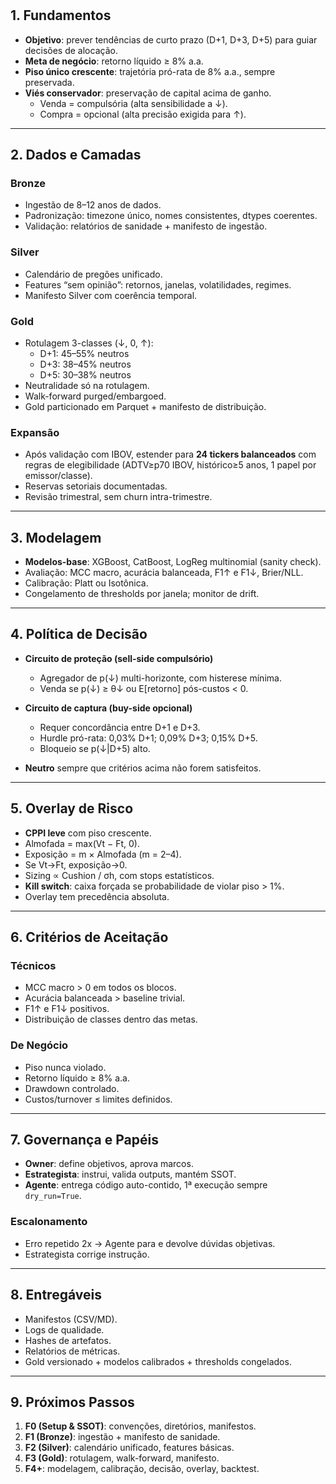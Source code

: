 # 

## 1. Fundamentos

- **Objetivo**: prever tendências de curto prazo (D+1, D+3, D+5) para guiar decisões de alocação.  
- **Meta de negócio**: retorno líquido ≥ 8% a.a.  
- **Piso único crescente**: trajetória pró-rata de 8% a.a., sempre preservada.  
- **Viés conservador**: preservação de capital acima de ganho.  
  - Venda = compulsória (alta sensibilidade a ↓).  
  - Compra = opcional (alta precisão exigida para ↑).  

---

## 2. Dados e Camadas

### Bronze
- Ingestão de 8–12 anos de dados.  
- Padronização: timezone único, nomes consistentes, dtypes coerentes.  
- Validação: relatórios de sanidade + manifesto de ingestão.  

### Silver
- Calendário de pregões unificado.  
- Features “sem opinião”: retornos, janelas, volatilidades, regimes.  
- Manifesto Silver com coerência temporal.  

### Gold
- Rotulagem 3-classes (↓, 0, ↑):  
  - D+1: 45–55% neutros  
  - D+3: 38–45% neutros  
  - D+5: 30–38% neutros  
- Neutralidade só na rotulagem.  
- Walk-forward purged/embargoed.  
- Gold particionado em Parquet + manifesto de distribuição.  

### Expansão
- Após validação com IBOV, estender para **24 tickers balanceados** com regras de elegibilidade (ADTV≥p70 IBOV, histórico≥5 anos, 1 papel por emissor/classe).  
- Reservas setoriais documentadas.  
- Revisão trimestral, sem churn intra-trimestre.

---

## 3. Modelagem

- **Modelos-base**: XGBoost, CatBoost, LogReg multinomial (sanity check).  
- Avaliação: MCC macro, acurácia balanceada, F1↑ e F1↓, Brier/NLL.  
- Calibração: Platt ou Isotônica.  
- Congelamento de thresholds por janela; monitor de drift.

---

## 4. Política de Decisão

- **Circuito de proteção (sell-side compulsório)**  
  - Agregador de p(↓) multi-horizonte, com histerese mínima.  
  - Venda se p(↓) ≥ θ↓ ou E[retorno] pós-custos < 0.  

- **Circuito de captura (buy-side opcional)**  
  - Requer concordância entre D+1 e D+3.  
  - Hurdle pró-rata: 0,03% D+1; 0,09% D+3; 0,15% D+5.  
  - Bloqueio se p(↓|D+5) alto.  

- **Neutro** sempre que critérios acima não forem satisfeitos.  

---

## 5. Overlay de Risco

- **CPPI leve** com piso crescente.  
- Almofada = max(Vt − Ft, 0).  
- Exposição = m × Almofada (m = 2–4).  
- Se Vt→Ft, exposição→0.  
- Sizing ∝ Cushion / σh, com stops estatísticos.  
- **Kill switch**: caixa forçada se probabilidade de violar piso > 1%.  
- Overlay tem precedência absoluta.  

---

## 6. Critérios de Aceitação

### Técnicos
- MCC macro > 0 em todos os blocos.  
- Acurácia balanceada > baseline trivial.  
- F1↑ e F1↓ positivos.  
- Distribuição de classes dentro das metas.  

### De Negócio
- Piso nunca violado.  
- Retorno líquido ≥ 8% a.a.  
- Drawdown controlado.  
- Custos/turnover ≤ limites definidos.  

---

## 7. Governança e Papéis

- **Owner**: define objetivos, aprova marcos.  
- **Estrategista**: instrui, valida outputs, mantém SSOT.  
- **Agente**: entrega código auto-contido, 1ª execução sempre `dry_run=True`.  

### Escalonamento
- Erro repetido 2x → Agente para e devolve dúvidas objetivas.  
- Estrategista corrige instrução.  

---

## 8. Entregáveis

- Manifestos (CSV/MD).  
- Logs de qualidade.  
- Hashes de artefatos.  
- Relatórios de métricas.  
- Gold versionado + modelos calibrados + thresholds congelados.  

---

## 9. Próximos Passos

1. **F0 (Setup & SSOT)**: convenções, diretórios, manifestos.  
2. **F1 (Bronze)**: ingestão + manifesto de sanidade.  
3. **F2 (Silver)**: calendário unificado, features básicas.  
4. **F3 (Gold)**: rotulagem, walk-forward, manifesto.  
5. **F4+**: modelagem, calibração, decisão, overlay, backtest.  
